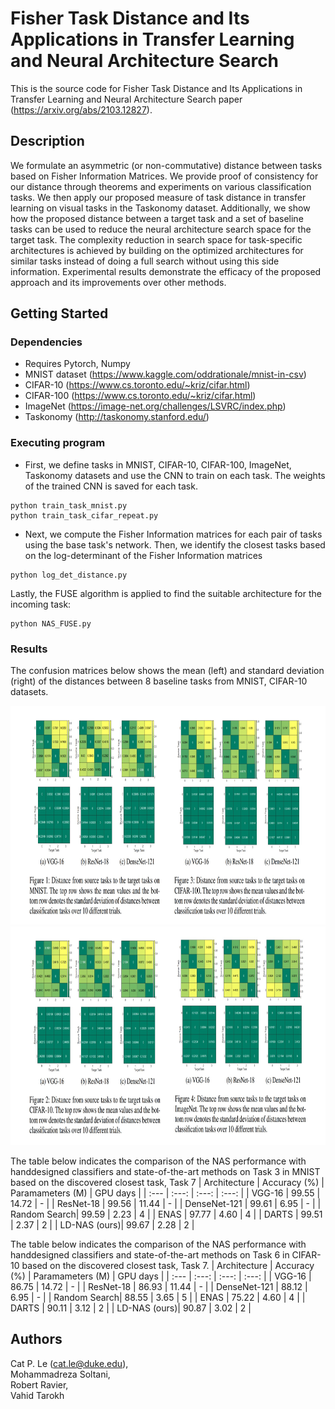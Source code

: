 # Fisher Task Distance and Its Applications in Transfer Learning and Neural Architecture Search
This is the source code for Fisher Task Distance and Its Applications in Transfer Learning and Neural Architecture Search paper (https://arxiv.org/abs/2103.12827).

## Description

We formulate an asymmetric (or non-commutative) distance between tasks based on Fisher Information Matrices. We provide proof of consistency for our distance through theorems and experiments on various classification tasks. We then apply our proposed measure of task distance in transfer learning
on visual tasks in the Taskonomy dataset. Additionally, we show how the proposed distance between a target task and a set of baseline tasks can be used to reduce the neural architecture search space for the target task. The complexity reduction in search space for task-specific architectures is achieved by building on the optimized architectures for similar tasks instead of doing a full search without using this side information. Experimental results demonstrate the efficacy of the proposed approach and its improvements over other methods.

## Getting Started

### Dependencies

* Requires Pytorch, Numpy
* MNIST dataset (https://www.kaggle.com/oddrationale/mnist-in-csv)
* CIFAR-10 (https://www.cs.toronto.edu/~kriz/cifar.html)
* CIFAR-100 (https://www.cs.toronto.edu/~kriz/cifar.html)
* ImageNet (https://image-net.org/challenges/LSVRC/index.php)
* Taskonomy (http://taskonomy.stanford.edu/)

### Executing program

* First, we define tasks in MNIST, CIFAR-10, CIFAR-100, ImageNet, Taskonomy datasets and use the CNN to train on each task. The weights of the trained CNN is saved for each task.
```
python train_task_mnist.py
python train_task_cifar_repeat.py
```
* Next, we compute the Fisher Information matrices for each pair of tasks using the base task's network. Then, we identify the closest tasks based on the log-determinant of the Fisher Information matrices
```
python log_det_distance.py
```
Lastly, the FUSE algorithm is applied to find the suitable architecture for the incoming task:
```
python NAS_FUSE.py
```

### Results
The confusion matrices below shows the mean (left) and standard deviation (right) of the distances between 8 baseline tasks from MNIST, CIFAR-10 datasets.
<p align="center">
  <img src="images/fig1.jpg" height="350" title="Mean">
  <img src="images/fig2.jpg" height="350" title="Sig">
</p>

The table below indicates the comparison of the NAS performance with handdesigned classifiers and state-of-the-art methods on Task 3 in
MNIST based on the discovered closest task, Task 7 
| Architecture | Accuracy (%) | Paramameters (M) | GPU days |
| :---         |    :---:  |     :---:        |  :---:   |
| VGG-16       | 99.55     |  14.72    | - |
| ResNet-18    | 99.56     |  11.44    | - |
| DenseNet-121 | 99.61     |  6.95     | - |
| Random Search| 99.59     |  2.23     | 4 |
| ENAS         | 97.77     |  4.60     | 4 |
| DARTS        | 99.51     |  2.37     | 2 |
| LD-NAS (ours)| 99.67     |  2.28     | 2 |

The table below indicates the comparison of the NAS performance with handdesigned classifiers and state-of-the-art methods on Task 6 in
CIFAR-10 based on the discovered closest task, Task 7. 
| Architecture | Accuracy (%) | Paramameters (M) | GPU days |
| :---         |    :---:  |     :---:        |  :---:   |
| VGG-16       | 86.75     |  14.72    | - |
| ResNet-18    | 86.93     |  11.44    | - |
| DenseNet-121 | 88.12     |  6.95     | - |
| Random Search| 88.55     |  3.65     | 5 |
| ENAS         | 75.22     |  4.60     | 4 |
| DARTS        | 90.11     |  3.12     | 2 |
| LD-NAS (ours)| 90.87     |  3.02     | 2 |

## Authors

Cat P. Le (cat.le@duke.edu), 
<br>Mohammadreza Soltani, 
<br>Robert Ravier, 
<br>Vahid Tarokh